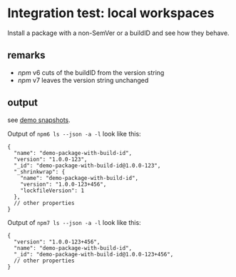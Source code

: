 # Integration test: local workspaces

Install a package with a non-SemVer or a buildID and see how they behave.

## remarks

* _npm_ v6 cuts of the buildID from the version string
* _npm_ v7 leaves the version string unchanged

## output

see [demo snapshots](../../tests/_data/npm-ls_demo-results/package-with-build-id).

Output of `npm6 ls --json -a -l` look like this:

```json5
{
  "name": "demo-package-with-build-id",
  "version": "1.0.0-123",
  "_id": "demo-package-with-build-id@1.0.0-123",
  "_shrinkwrap": {
    "name": "demo-package-with-build-id",
    "version": "1.0.0-123+456",
    "lockfileVersion": 1
  },
  // other properties
}
```


Output of `npm7 ls --json -a -l` look like this:

```json5
{
  "version": "1.0.0-123+456",
  "name": "demo-package-with-build-id",
  "_id": "demo-package-with-build-id@1.0.0-123+456",
  // other properties
}
```
